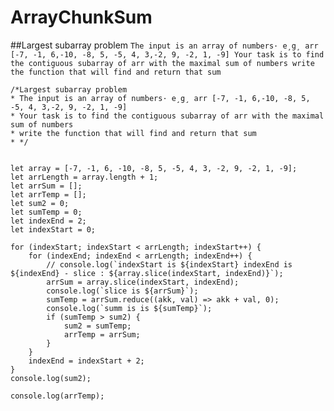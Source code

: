 # ArrayChunkSum
##Largest subarray problem
 `The input is an array of numbers· e¸g¸ arr [-7, -1, 6,-10, -8, 5, -5, 4, 3,-2, 9, -2, 1, -9]
   Your task is to find the contiguous subarray of arr with the maximal sum of numbers
  write the function that will find and return that sum`
 
```$JavaScript
/*Largest subarray problem
* The input is an array of numbers· e¸g¸ arr [-7, -1, 6,-10, -8, 5, -5, 4, 3,-2, 9, -2, 1, -9]
* Your task is to find the contiguous subarray of arr with the maximal sum of numbers
* write the function that will find and return that sum
* */


let array = [-7, -1, 6, -10, -8, 5, -5, 4, 3, -2, 9, -2, 1, -9];
let arrLength = array.length + 1;
let arrSum = [];
let arrTemp = [];
let sum2 = 0;
let sumTemp = 0;
let indexEnd = 2;
let indexStart = 0;

for (indexStart; indexStart < arrLength; indexStart++) {
	for (indexEnd; indexEnd < arrLength; indexEnd++) {
		// console.log(`indexStart is ${indexStart} indexEnd is ${indexEnd} - slice : ${array.slice(indexStart, indexEnd)}`);
		arrSum = array.slice(indexStart, indexEnd);
		console.log(`slice is ${arrSum}`);
		sumTemp = arrSum.reduce((akk, val) => akk + val, 0);
		console.log(`summ is is ${sumTemp}`);
		if (sumTemp > sum2) {
			sum2 = sumTemp;
			arrTemp = arrSum;
		}
	}
	indexEnd = indexStart + 2;
}
console.log(sum2);

console.log(arrTemp);

```

